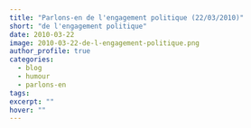 ```yaml
---
title: "Parlons-en de l'engagement politique (22/03/2010)"
short: "de l'engagement politique"
date: 2010-03-22
image: 2010-03-22-de-l-engagement-politique.png
author_profile: true
categories:
  - blog
  - humour
  - parlons-en
tags:
excerpt: ""
hover: ""
---
```

